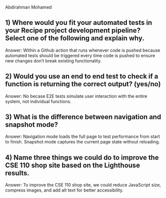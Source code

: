 Abdirahman Mohamed
## 1) Where would you fit your automated tests in your Recipe project development pipeline? Select one of the following and explain why.
Answer: Within a Github action that runs whenever code is pushed because automated tests should be triggered every time code is pushed to ensure new changes don’t break existing functionality.
## 2) Would you use an end to end test to check if a function is returning the correct output? (yes/no)
Answer: No becase E2E tests simulate user interaction with the entire system, not individual functions.
## 3) What is the difference between navigation and snapshot mode?
Answer: Navigation mode loads the full page to test performance from start to finish. Snapshot mode captures the current page state without reloading.
## 4) Name three things we could do to improve the CSE 110 shop site based on the Lighthouse results.
Answer: To improve the CSE 110 shop site, we could reduce JavaScript size, compress images, and add alt text for better accessibility.





